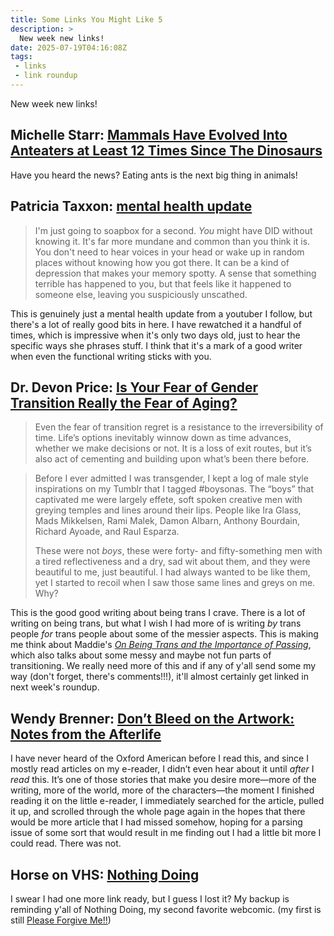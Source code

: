```yaml
---
title: Some Links You Might Like 5
description: >
  New week new links!
date: 2025-07-19T04:16:08Z
tags:
 - links
 - link roundup
---
```

New week new links!

## Michelle Starr: [Mammals Have Evolved Into Anteaters at Least 12 Times Since The Dinosaurs](https://www.sciencealert.com/mammals-have-evolved-into-anteaters-at-least-12-times-since-the-dinosaurs)

Have you heard the news? Eating ants is the next big thing in animals!

## Patricia Taxxon: [mental health update](https://www.youtube.com/watch?v=c7XoM9kQvzo)

> I'm just going to soapbox for a second. *You* might have DID without knowing it. It's far more mundane and common than you think it is. You don't need to hear voices in your head or wake up in random places without knowing how you got there. It can be a kind of depression that makes your memory spotty. A sense that something terrible has happened to you, but that feels like it happened to someone else, leaving you suspiciously unscathed.

This is genuinely just a mental health update from a youtuber I follow, but there's a lot of really good bits in here. I have rewatched it a handful of times, which is impressive when it's only two days old, just to hear the specific ways she phrases stuff. I think that it's a mark of a good writer when even the functional writing sticks with you.

## Dr. Devon Price: [Is Your Fear of Gender Transition Really the Fear of Aging?](https://drdevonprice.substack.com/p/is-your-fear-of-gender-transition)

> Even the fear of transition regret is a resistance to the irreversibility of time. Life’s options inevitably winnow down as time advances, whether we make decisions or not. It is a loss of exit routes, but it’s also act of cementing and building upon what’s been there before.

> Before I ever admitted I was transgender, I kept a log of male style inspirations on my Tumblr that I tagged \#boysonas. The “boys” that captivated me were largely effete, soft spoken creative men with greying temples and lines around their lips. People like Ira Glass, Mads Mikkelsen, Rami Malek, Damon Albarn, Anthony Bourdain, Richard Ayoade, and Raul Esparza.
> 
> These were not _boys_, these were forty- and fifty-something men with a tired reflectiveness and a dry, sad wit about them, and they were beautiful to me, just beautiful. I had always wanted to be like them, yet I started to recoil when I saw those same lines and greys on me. Why?

This is the good good writing about being trans I crave. There is a lot of writing on being trans, but what I wish I had more of is writing *by* trans people *for* trans people about some of the messier aspects. This is making me think about Maddie's *[On Being Trans and the Importance of Passing](https://ninecoffees.blog/on-being-trans-and-the-importance-of-passing/)*, which also talks about some messy and maybe not fun parts of transitioning. We really need more of this and if any of y'all send some my way (don't forget, there's comments!!!), it'll almost certainly get linked in next week's roundup.

## Wendy Brenner: [Don’t Bleed on the Artwork: Notes from the Afterlife](https://oxfordamerican.org/magazine/issue-124-spring-2024/don-t-bleed-on-the-artwork-notes-from-the-afterlife)

I have never heard of the Oxford American before I read this, and since I mostly read articles on my e-reader, I didn’t even hear about it until *after* I *read* this. It’s one of those stories that make you desire more—more of the writing, more of the world, more of the characters—the moment I finished reading it on the little e-reader, I immediately searched for the article, pulled it up, and scrolled through the whole page again in the hopes that there would be more article that I had missed somehow, hoping for a parsing issue of some sort that would result in me finding out I had a little bit more I could read. There was not.

## Horse on VHS: [Nothing Doing](https://horseonvhs.com/nothingdoing/?pg=53#showComic)

I swear I had one more link ready, but I guess I lost it? My backup is reminding y'all of Nothing Doing, my second favorite webcomic. (my first is still [Please Forgive Me!!](https://ewie.online/posts/20250425-some-links-you-might/))
